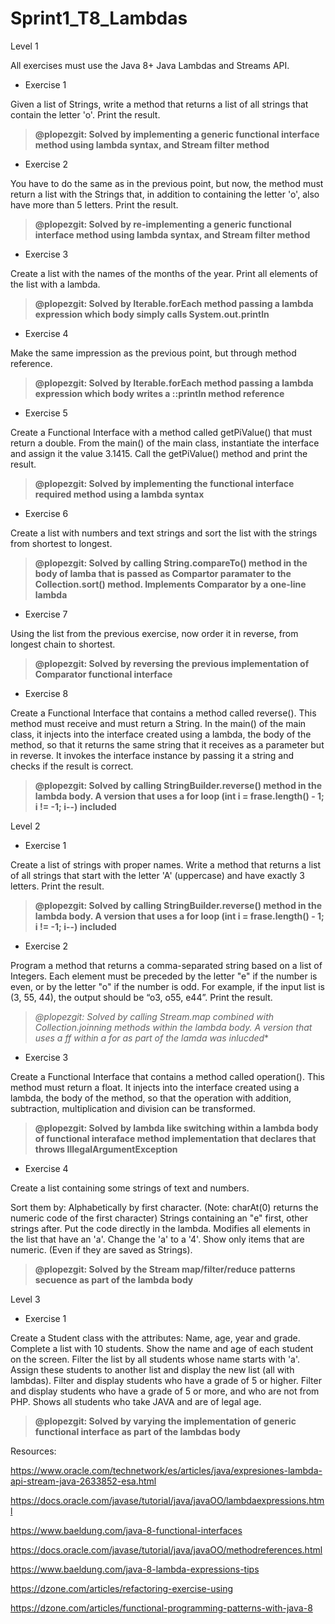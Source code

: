 # Sprint1_T8_Lambdas

Level 1

All exercises must use the Java 8+ Java Lambdas and Streams API.

- Exercise 1

Given a list of Strings, write a method that returns a list of all strings that contain the letter 'o'. Print the result.

>**@plopezgit: Solved by implementing a generic functional interface method using lambda syntax, and Stream filter method**

- Exercise 2

You have to do the same as in the previous point, but now, the method must return a list with the Strings that, in addition to containing the letter 'o', also have more than 5 letters. Print the result.

>**@plopezgit: Solved by re-implementing a generic functional interface method using lambda syntax, and Stream filter method**

- Exercise 3

Create a list with the names of the months of the year. Print all elements of the list with a lambda.

>**@plopezgit: Solved by Iterable.forEach method passing a lambda expression which body simply calls System.out.println**

- Exercise 4

Make the same impression as the previous point, but through method reference.

>**@plopezgit: Solved by Iterable.forEach method passing a lambda expression which body writes a ::println method reference**

- Exercise 5

Create a Functional Interface with a method called getPiValue() that must return a double. From the main() of the main class, instantiate the interface and assign it the value 3.1415. Call the getPiValue() method and print the result.

>**@plopezgit: Solved by implementing the functional interface required method using a lambda syntax**

- Exercise 6

Create a list with numbers and text strings and sort the list with the strings from shortest to longest.

>**@plopezgit: Solved by calling String.compareTo() method in the body of lamba that is passed as Compartor paramater to the Collection.sort() method. Implements Comparator by a  one-line lambda**

- Exercise 7

Using the list from the previous exercise, now order it in reverse, from longest chain to shortest.

>**@plopezgit: Solved by reversing the previous implementation of Comparator functional interface**

- Exercise 8

Create a Functional Interface that contains a method called reverse(). This method must receive and must return a String. In the main() of the main class, it injects into the interface created using a lambda, the body of the method, so that it returns the same string that it receives as a parameter but in reverse. It invokes the interface instance by passing it a string and checks if the result is correct.

>**@plopezgit: Solved by calling StringBuilder.reverse() method in the lambda body. A version that uses a for loop (int i = frase.length() - 1; i != -1; i--) included**

Level 2

- Exercise 1

Create a list of strings with proper names. Write a method that returns a list of all strings that start with the letter 'A' (uppercase) and have exactly 3 letters. Print the result.

>**@plopezgit: Solved by calling StringBuilder.reverse() method in the lambda body. A version that uses a for loop (int i = frase.length() - 1; i != -1; i--) included**

- Exercise 2

Program a method that returns a comma-separated string based on a list of Integers. Each element must be preceded by the letter "e" if the number is even, or by the letter "o" if the number is odd. For example, if the input list is (3, 55, 44), the output should be “o3, o55, e44”. Print the result.

>**@plopezgit: Solved by calling Stream.map combined with Collection.joinning methods within the lambda body*. A version that uses a ff within a for as part of the lamda was inlucded**

- Exercise 3

Create a Functional Interface that contains a method called operation(). This method must return a float. It injects into the interface created using a lambda, the body of the method, so that the operation with addition, subtraction, multiplication and division can be transformed.

>**@plopezgit: Solved by lambda like switching within a lambda body of functional interaface method implementation that declares that throws IllegalArgumentException**

- Exercise 4

Create a list containing some strings of text and numbers.

Sort them by:
Alphabetically by first character. (Note: charAt(0) returns the numeric code of the first character)
Strings containing an "e" first, other strings after. Put the code directly in the lambda.
Modifies all elements in the list that have an 'a'. Change the 'a' to a '4'.
Show only items that are numeric. (Even if they are saved as Strings).

>**@plopezgit: Solved by the Stream map/filter/reduce patterns secuence as part of the lambda body**

Level 3

- Exercise 1

Create a Student class with the attributes: Name, age, year and grade.
Complete a list with 10 students.
Show the name and age of each student on the screen.
Filter the list by all students whose name starts with 'a'. Assign these students to another list and display the new list (all with lambdas).
Filter and display students who have a grade of 5 or higher.
Filter and display students who have a grade of 5 or more, and who are not from PHP.
Shows all students who take JAVA and are of legal age.

>**@plopezgit: Solved by varying the implementation of generic functional interface as part of the lambdas body**


Resources:

https://www.oracle.com/technetwork/es/articles/java/expresiones-lambda-api-stream-java-2633852-esa.html

https://docs.oracle.com/javase/tutorial/java/javaOO/lambdaexpressions.html

https://www.baeldung.com/java-8-functional-interfaces

https://docs.oracle.com/javase/tutorial/java/javaOO/methodreferences.html

https://www.baeldung.com/java-8-lambda-expressions-tips

https://dzone.com/articles/refactoring-exercise-using

https://dzone.com/articles/functional-programming-patterns-with-java-8



